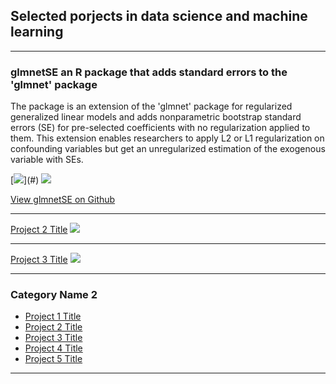 ## Selected porjects in data science and machine learning

---

### glmnetSE an R package that adds standard errors to the 'glmnet' package

The package is an extension of the 'glmnet' package for regularized generalized linear models and adds nonparametric bootstrap standard errors (SE) for pre-selected coefficients with no regularization applied to them. This extension enables researchers to apply L2 or L1 regularization on confounding variables but get an unregularized estimation of the exogenous variable with SEs.


[![]([https://img.shields.io/badge/Jupyter-white?logo=Jupyter](https://img.shields.io/badge/R%20Studio-white?logo=RStudio&logoColor=blue))](#) 
[![](https://img.shields.io/badge/Jupyter-white?logo=Jupyter)](#) 

[View glmnetSE on Github](https://github.com/sebastianbahr/glmnetSE)


---
[Project 2 Title](/pdf/sample_presentation.pdf)
<img src="images/dummy_thumbnail.jpg?raw=true"/>

---
[Project 3 Title](http://example.com/)
<img src="images/dummy_thumbnail.jpg?raw=true"/>

---

### Category Name 2

- [Project 1 Title](http://example.com/)
- [Project 2 Title](http://example.com/)
- [Project 3 Title](http://example.com/)
- [Project 4 Title](http://example.com/)
- [Project 5 Title](http://example.com/)

---



